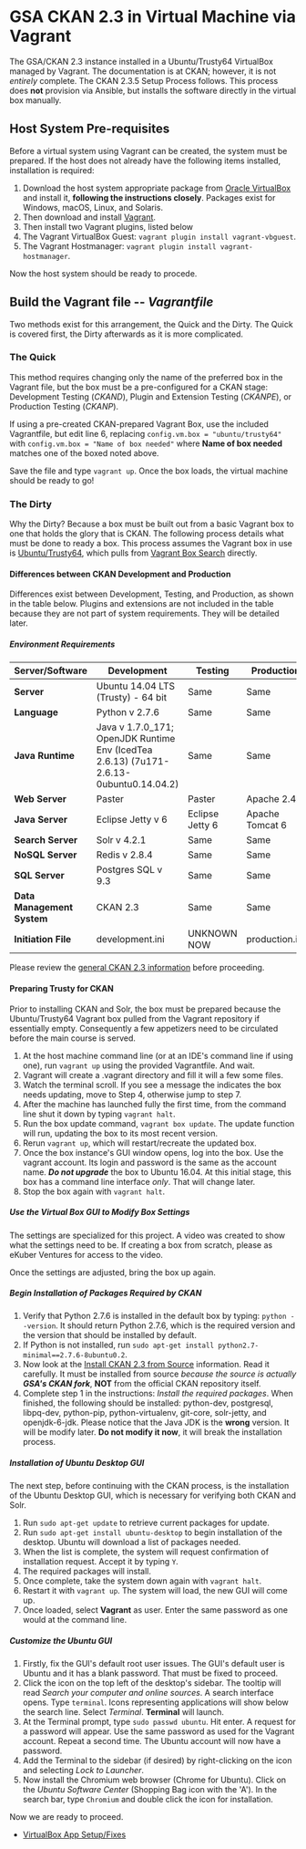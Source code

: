 # GSA CKAN 2.3 in Virtual Machine via Vagrant

The GSA/CKAN 2.3 instance installed in a Ubuntu/Trusty64 VirtualBox managed by Vagrant. The documentation is at CKAN; however, it is not _entirely_ complete. The CKAN 2.3.5 Setup Process follows. This process does **not** provision via Ansible, but installs the software directly in the virtual box manually.

## Host System Pre-requisites

Before a virtual system using Vagrant can be created, the system must be prepared. If the host does not already have the following items installed, installation is required:

1. Download the host system appropriate package from [Oracle VirtualBox](https://www.virtualbox.org/) and install it, **following the instructions closely**. Packages exist for Windows, macOS, Linux, and Solaris.
2. Then download and install [Vagrant](https://www.vagrantup.com/ "Title").
3. Then install two Vagrant plugins, listed below
4. The Vagrant VirtualBox Guest: `vagrant plugin install vagrant-vbguest`.
5. The Vagrant Hostmanager: `vagrant plugin install vagrant-hostmanager`.

Now the host system should be ready to procede.

## Build the Vagrant file -- _Vagrantfile_

Two methods exist for this arrangement, the Quick and the Dirty. The Quick is covered first, the Dirty afterwards as it is more complicated.

### The Quick

This method requires changing only the name of the preferred box in the Vagrant file, but the box must be a pre-configured for a CKAN stage: Development Testing (_CKAND_), Plugin and Extension Testing (_CKANPE_), or Production Testing (_CKANP_).

If using a pre-created CKAN-prepared Vagrant Box, use the included Vagrantfile, but edit line 6, replacing `config.vm.box = "ubuntu/trusty64"` with `config.vm.box = "Name of box needed"` where **Name of box needed** matches one of the boxed noted above.

Save the file and type `vagrant up`. Once the box loads, the virtual machine should be ready to go!

### The Dirty

Why the Dirty? Because a box must be built out from a basic Vagrant box to one that holds the glory that is CKAN. The following process details what must be done to ready a box. This process assumes the Vagrant box in use is [Ubuntu/Trusty64](https://app.vagrantup.com/ubuntu/boxes/trusty64 "Title"), which pulls from [Vagrant Box Search](https://app.vagrantup.com/boxes/search "Title") directly.

#### Differences between CKAN Development and Production

Differences exist between Development, Testing, and Production, as shown in the table below. Plugins and extensions are not included in the table because they are not part of system requirements. They will be detailed later.

##### Environment Requirements

Server/Software | Development | Testing | Production |
|---------------|-------------|---------|------------|
| **Server** | Ubuntu 14.04 LTS (Trusty) - 64 bit | Same | Same |
| **Language** | Python v 2.7.6| Same    | Same       |
| **Java Runtime** | Java v 1.7.0_171; OpenJDK Runtime Env \(IcedTea 2.6.13\) \(7u171-2.6.13-0ubuntu0.14.04.2\) | Same | Same |
| **Web Server** | Paster | Paster | Apache 2.4.7 |
| **Java Server** | Eclipse Jetty v 6 | Eclipse Jetty 6 | Apache Tomcat 6 |
| **Search Server** | Solr v 4.2.1 | Same | Same |
| **NoSQL Server** | Redis v 2.8.4 | Same | Same |
| **SQL Server** | Postgres SQL v 9.3 | Same | Same |
| **Data Management System** | CKAN 2.3 | Same | Same |
| **Initiation File** | development.ini | UNKNOWN NOW | production.ini |

Please review the [general CKAN 2.3 information](http://docs.ckan.org/en/ckan-2.3.5/ "Title") before proceeding.

#### Preparing Trusty for CKAN

Prior to installing CKAN and Solr, the box must be prepared because the Ubuntu/Trusty64 Vagrant box pulled from the Vagrant repository if essentially empty. Consequently a few appetizers need to be circulated before the main course is served.

1. At the host machine command line (or at an IDE's command line if using one), run `vagrant up` using the provided Vagrantfile. And wait.
2. Vagrant will create a .vagrant directory and fill it will a few some files.
3. Watch the terminal scroll. If you see a message the indicates the box needs updating, move to Step 4, otherwise jump to step 7.
4. After the machine has launched fully the first time, from the command line shut it down by typing `vagrant halt`.
5. Run the box update command, `vagrant box update`. The update function will run, updating the box to its most recent version.
6. Rerun `vagrant up`, which will restart/recreate the updated box.
7. Once the box instance's GUI window opens, log into the box. Use the vagrant account. Its login and password is the same as the account name. **_Do not upgrade_** the box to Ubuntu 16.04. At this initial stage, this box has a command line interface _only_. That will change later.
8. Stop the box again with `vagrant halt`.

##### Use the Virtual Box GUI to Modify Box Settings

The settings are specialized for this project. A video was created to show what the settings need to be. If creating a box from scratch, please as eKuber Ventures for access to the video.

Once the settings are adjusted, bring the box up again.

##### Begin Installation of Packages Required by CKAN

1. Verify that Python 2.7.6 is installed in the default box by typing: `python --version`. It should return Python 2.7.6, which is the required version and the version that should be installed by default.
2. If Python is not installed, run `sudo apt-get install python2.7-minimal==2.7.6-8ubuntu0.2`.
3. Now look at the [Install CKAN 2.3 from Source](http://docs.ckan.org/en/ckan-2.3.5/maintaining/installing/install-from-source.html "Title") information. Read it carefully. It must be installed from source _because the source is actually **GSA's CKAN fork**_, **NOT** from the official CKAN repository itself.
4. Complete step 1 in the instructions: _Install the required packages_. When finished, the following should be installed: python-dev, postgresql, libpq-dev, python-pip, python-virtualenv, git-core, solr-jetty, and openjdk-6-jdk. Please notice that the Java JDK is the **wrong** version. It will be modify later. **Do not modify it now**, it will break the installation process.

##### Installation of Ubuntu Desktop GUI

The next step, before continuing with the CKAN process, is the installation of the Ubuntu Desktop GUI, which is necessary for verifying both CKAN and Solr.

1. Run `sudo apt-get update` to retrieve current packages for update.
2. Run `sudo apt-get install ubuntu-desktop` to begin installation of the desktop. Ubuntu will download a list of packages needed.
3. When the list is complete, the system will request confirmation of installation request. Accept it by typing `Y`.
4. The required packages will install.
5. Once complete, take the system down again with `vagrant halt`.
6. Restart it with `vagrant up`. The system will load, the new GUI will come up.
7. Once loaded, select **Vagrant** as user. Enter the same password as one would at the command line.

##### Customize the Ubuntu GUI

1. Firstly, fix the GUI's default root user issues. The GUI's default user is Ubuntu and it has a blank password. That must be fixed to proceed.
2. Click the icon on the top left of the desktop's sidebar. The tooltip will read _Search your computer and online sources_. A search interface opens. Type `terminal`. Icons representing applications will show below the search line. Select _Terminal_. **Terminal** will launch.
3. At the Terminal prompt, type `sudo passwd ubuntu`. Hit enter. A request for a password will appear. Use the same password as used for the Vagrant account. Repeat a second time. The Ubuntu account will now have a password.
4. Add the Terminal to the sidebar \(if desired\) by right-clicking on the icon and selecting _Lock to Launcher_.
5. Now install the Chromium web browser \(Chrome for Ubuntu\). Click on the _Ubuntu Software Center_ \(Shopping Bag icon with the 'A'\). In the search bar, type `Chromium` and double click the icon for installation.

Now we are ready to proceed.

* [VirtualBox App Setup/Fixes](http://www.bogotobogo.com/Linux/Ubuntu_Desktop_on_Mac_OSX_using_VirtualBox_4_3_II.php "Title")

